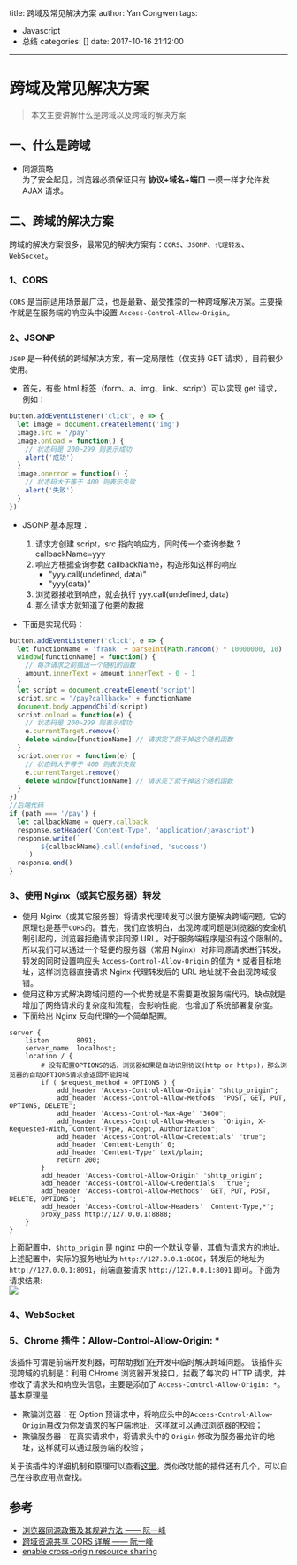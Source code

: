 title: 跨域及常见解决方案
author: Yan Congwen
tags:
  - Javascript
  - 总结
categories: []
date: 2017-10-16 21:12:00
---
# 跨域及常见解决方案

> 本文主要讲解什么是跨域以及跨域的解决方案

## 一、什么是跨域

- 同源策略  
  为了安全起见，浏览器必须保证只有 **协议+域名+端口** 一模一样才允许发 AJAX 请求。

## 二、跨域的解决方案

跨域的解决方案很多，最常见的解决方案有：`CORS`、`JSONP`、`代理转发`、`WebSocket`。

### 1、CORS

`CORS` 是当前适用场景最广泛，也是最新、最受推崇的一种跨域解决方案。主要操作就是在服务端的响应头中设置 `Access-Control-Allow-Origin`。

### 2、JSONP

`JSOP` 是一种传统的跨域解决方案，有一定局限性（仅支持 GET 请求），目前很少使用。

- 首先，有些 html 标签（form、a、img、link、script）可以实现 get 请求，例如：

```js
button.addEventListener('click', e => {
  let image = document.createElement('img')
  image.src = '/pay'
  image.onload = function() {
    // 状态码是 200~299 则表示成功
    alert('成功')
  }
  image.onerror = function() {
    // 状态码大于等于 400 则表示失败
    alert('失败')
  }
})
```

- JSONP 基本原理：

  1. 请求方创建 script，src 指向响应方，同时传一个查询参数 ?callbackName=yyy
  2. 响应方根据查询参数 callbackName，构造形如这样的响应
     - "yyy.call(undefined, data)"
     - "yyy(data)"
  3. 浏览器接收到响应，就会执行 yyy.call(undefined, data)
  4. 那么请求方就知道了他要的数据

- 下面是实现代码：

```js
button.addEventListener('click', e => {
  let functionName = 'frank' + parseInt(Math.random() * 10000000, 10)
  window[functionName] = function() {
    // 每次请求之前搞出一个随机的函数
    amount.innerText = amount.innerText - 0 - 1
  }
  let script = document.createElement('script')
  script.src = '/pay?callback=' + functionName
  document.body.appendChild(script)
  script.onload = function(e) {
    // 状态码是 200~299 则表示成功
    e.currentTarget.remove()
    delete window[functionName] // 请求完了就干掉这个随机函数
  }
  script.onerror = function(e) {
    // 状态码大于等于 400 则表示失败
    e.currentTarget.remove()
    delete window[functionName] // 请求完了就干掉这个随机函数
  }
})
//后端代码
if (path === '/pay') {
  let callbackName = query.callback
  response.setHeader('Content-Type', 'application/javascript')
  response.write(`
        ${callbackName}.call(undefined, 'success')
    `)
  response.end()
}
```

### 3、使用 Nginx（或其它服务器）转发

- 使用 Nginx（或其它服务器）将请求代理转发可以很方便解决跨域问题。它的原理也是基于`CORS`的。首先，我们应该明白，出现跨域问题是浏览器的安全机制引起的，浏览器拒绝请求非同源 URL。对于服务端程序是没有这个限制的。所以我们可以通过一个轻便的服务器（常用 Nginx）对非同源请求进行转发，转发的同时设置响应头 `Access-Control-Allow-Origin` 的值为 `*` 或者目标地址，这样浏览器直接请求 Nginx 代理转发后的 URL 地址就不会出现跨域报错。
- 使用这种方式解决跨域问题的一个优势就是不需要更改服务端代码，缺点就是增加了网络请求的复杂度和流程，会影响性能，也增加了系统部署复杂度。
- 下面给出 Nginx 反向代理的一个简单配置。

```
server {
    listen       8091;
    server_name  localhost;
    location / {
        # 没有配置OPTIONS的话，浏览器如果是自动识别协议(http or https)，那么浏览器的自动OPTIONS请求会返回不能跨域
        if ( $request_method = OPTIONS ) {
            add_header 'Access-Control-Allow-Origin' "$http_origin";
            add_header 'Access-Control-Allow-Methods' "POST, GET, PUT, OPTIONS, DELETE";
            add_header 'Access-Control-Max-Age' "3600";
            add_header 'Access-Control-Allow-Headers' "Origin, X-Requested-With, Content-Type, Accept, Authorization";
            add_header 'Access-Control-Allow-Credentials' "true";
            add_header 'Content-Length' 0;
            add_header 'Content-Type' text/plain;
            return 200;
        }
        add_header 'Access-Control-Allow-Origin' '$http_origin';
        add_header 'Access-Control-Allow-Credentials' 'true';
        add_header 'Access-Control-Allow-Methods' 'GET, PUT, POST, DELETE, OPTIONS';
        add_header 'Access-Control-Allow-Headers' 'Content-Type,*';
        proxy_pass http://127.0.0.1:8888;
    }
}
```

上面配置中，`$http_origin` 是 nginx 中的一个默认变量，其值为请求方的地址。上述配置中，实际的服务地址为 `http://127.0.0.1:8888`，转发后的地址为 `http://127.0.0.1:8091`，前端直接请求 `http://127.0.0.1:8091` 即可。下面为请求结果:  
![](https://img.yancongwen.cn/18-12-1/60449018.jpg)

### 4、WebSocket

### 5、Chrome 插件：Allow-Control-Allow-Origin: \*

该插件可谓是前端开发利器，可帮助我们在开发中临时解决跨域问题。
该插件实现跨域的机制是：利用 CHrome 浏览器开发接口，拦截了每次的 HTTP 请求，并修改了请求头和响应头信息，主要是添加了 `Access-Control-Allow-Origin: *`。基本原理是

- 欺骗浏览器：在 Option 预请求中，将响应头中的`Access-Control-Allow-Origin`篡改为你发请求的客户端地址，这样就可以通过浏览器的校验；
- 欺骗服务器：在真实请求中，将请求头中的 `Origin` 修改为服务器允许的地址，这样就可以通过服务端的校验；

关于该插件的详细机制和原理可以查看[这里](https://github.com/vitvad/Access-Control-Allow-Origin/issues/47#issuecomment-341539239)。类似改功能的插件还有几个，可以自己在谷歌应用点查找。

## 参考

- [浏览器同源政策及其规避方法 —— 阮一峰](http://www.ruanyifeng.com/blog/2016/04/same-origin-policy.html)
- [跨域资源共享 CORS 详解 —— 阮一峰](http://www.ruanyifeng.com/blog/2016/04/cors.html)
- [enable cross-origin resource sharing](https://enable-cors.org/index.html)

